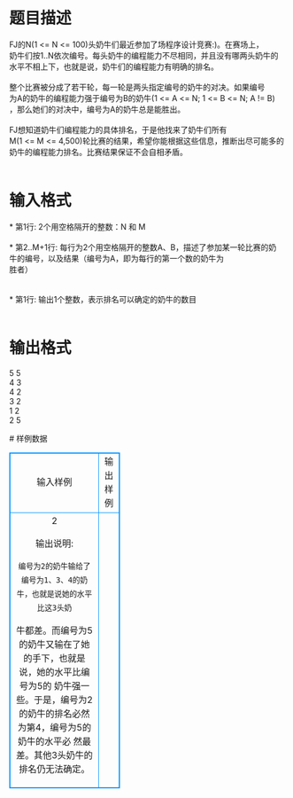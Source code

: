 # 

 
 # 题目描述 
<p>
    FJ的N(1 <= N <= 100)头奶牛们最近参加了场程序设计竞赛:)。在赛场上，<br>奶牛们按1..N依次编号。每头奶牛的编程能力不尽相同，并且没有哪两头奶牛的<br>水平不相上下，也就是说，奶牛们的编程能力有明确的排名。<br><br>    整个比赛被分成了若干轮，每一轮是两头指定编号的奶牛的对决。如果编号<br>为A的奶牛的编程能力强于编号为B的奶牛(1 <= A <= N; 1 <= B <= N; A != B)<br>，那么她们的对决中，编号为A的奶牛总是能胜出。<br><br>    FJ想知道奶牛们编程能力的具体排名，于是他找来了奶牛们所有<br>M(1 <= M <= 4,500)轮比赛的结果，希望你能根据这些信息，推断出尽可能多的<br>奶牛的编程能力排名。比赛结果保证不会自相矛盾。<br><br></p> 

 
 # 输入格式 
<p>
* 第1行: 2个用空格隔开的整数：N 和 M<br><br>* 第2..M+1行: 每行为2个用空格隔开的整数A、B，描述了参加某一轮比赛的奶<br>              牛的编号，以及结果（编号为A，即为每行的第一个数的奶牛为<br>              胜者）<br><br><br>* 第1行: 输出1个整数，表示排名可以确定的奶牛的数目<br><br></p> 

 
 # 输出格式 
<p>
5 5<br>4 3<br>4 2<br>3 2<br>1 2<br>2 5<br></p> 
# 样例数据
<style>
        table,table tr th, table tr td { border:1px solid #0094ff; }
        table { width: 200px; min-height: 25px; line-height: 25px; text-align: center; border-collapse: collapse;}   
    </style>
<table>
	<tr>
		<td>输入样例</td>
		<td>输出样例</td>
	</tr>
<tr><td>2

输出说明:

    编号为2的奶牛输给了编号为1、3、4的奶牛，也就是说她的水平比这3头奶
牛都差。而编号为5的奶牛又输在了她的手下，也就是说，她的水平比编号为5的
奶牛强一些。于是，编号为2的奶牛的排名必然为第4，编号为5的奶牛的水平必
然最差。其他3头奶牛的排名仍无法确定。
</td><td></td></tr></table>
